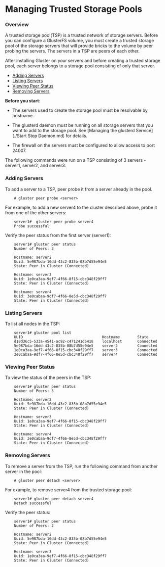 # Managing Trusted Storage Pools


### Overview

A trusted storage pool(TSP) is a trusted network of storage servers. Before you can configure a
GlusterFS volume, you must create a trusted storage pool of the storage servers
that will provide bricks to the volume by peer probing the servers.
The servers in a TSP are peers of each other.

After installing Gluster on your servers and before creating a trusted storage pool,
each server belongs to a storage pool consisting of only that server.

-  [Adding Servers](#adding-servers)
-  [Listing Servers](#listing-servers)
-  [Viewing Peer Status](#peer-status)
-  [Removing Servers](#removing-servers)



**Before you start**:

- The servers used to create the storage pool must be resolvable by hostname.

- The glusterd daemon must be running on all storage servers that you
want to add to the storage pool. See [Managing the glusterd Service](./Start Stop Daemon.md) for details.

- The firewall on the servers must be configured to allow access to port 24007.

The following commands were run on a TSP consisting of 3 servers - server1, server2,
and server3.

<a name="adding-servers"></a>
### Adding Servers

To add a server to a TSP, peer probe it from a server already in the pool.

        # gluster peer probe <server>

For example, to add a new server4 to the cluster described above, probe it from one of the other servers:

        server1#  gluster peer probe server4
        Probe successful

Verify the peer status from the first server (server1):

        server1# gluster peer status
        Number of Peers: 3

        Hostname: server2
        Uuid: 5e987bda-16dd-43c2-835b-08b7d55e94e5
        State: Peer in Cluster (Connected)

        Hostname: server3
        Uuid: 1e0ca3aa-9ef7-4f66-8f15-cbc348f29ff7
        State: Peer in Cluster (Connected)

        Hostname: server4
        Uuid: 3e0cabaa-9df7-4f66-8e5d-cbc348f29ff7
        State: Peer in Cluster (Connected)



<a name="listing-servers"></a>
### Listing Servers

To list all nodes in the TSP:

        server1# gluster pool list
        UUID                                    Hostname        State
        d18d36c5-533a-4541-ac92-c471241d5418    localhost       Connected
        5e987bda-16dd-43c2-835b-08b7d55e94e5    server2         Connected
        1e0ca3aa-9ef7-4f66-8f15-cbc348f29ff7    server3         Connected
        3e0cabaa-9df7-4f66-8e5d-cbc348f29ff7    server4         Connected



<a name="peer-status"></a>
### Viewing Peer Status

To view the status of the peers in the TSP:

        server1# gluster peer status
        Number of Peers: 3

        Hostname: server2
        Uuid: 5e987bda-16dd-43c2-835b-08b7d55e94e5
        State: Peer in Cluster (Connected)

        Hostname: server3
        Uuid: 1e0ca3aa-9ef7-4f66-8f15-cbc348f29ff7
        State: Peer in Cluster (Connected)

        Hostname: server4
        Uuid: 3e0cabaa-9df7-4f66-8e5d-cbc348f29ff7
        State: Peer in Cluster (Connected)



<a name="removing-servers"></a>
### Removing Servers

To remove a server from the TSP, run the following command from another server in the pool:

        # gluster peer detach <server>

For example, to remove server4 from the trusted storage pool:

        server1# gluster peer detach server4
        Detach successful


Verify the peer status:

        server1# gluster peer status
        Number of Peers: 2

        Hostname: server2
        Uuid: 5e987bda-16dd-43c2-835b-08b7d55e94e5
        State: Peer in Cluster (Connected)

        Hostname: server3
        Uuid: 1e0ca3aa-9ef7-4f66-8f15-cbc348f29ff7
        State: Peer in Cluster (Connected)


